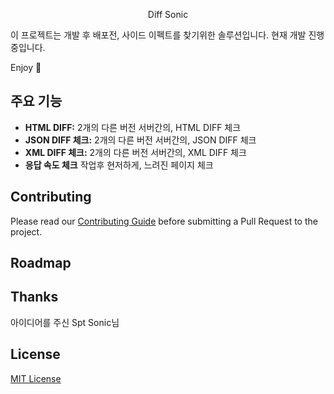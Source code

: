
<p align="center">
    Diff Sonic
</p>
이 프로젝트는 개발 후 배포전, 사이드 이펙트를 찾기위한 솔루션입니다. 현재 개발 진행중입니다.
<br>

Enjoy 🎉

## 주요 기능
- **HTML DIFF:** 2개의 다른 버전 서버간의, HTML DIFF 체크 
- **JSON DIFF 체크:** 2개의 다른 버전 서버간의, JSON DIFF 체크 
- **XML DIFF 체크:** 2개의 다른 버전 서버간의, XML DIFF 체크 
- **응답 속도 체크** 작업후 현저하게, 느려진 페이지 체크 


## Contributing

Please read our [Contributing Guide](./CONTRIBUTING.md) before submitting a Pull Request to the project.

## Roadmap

## Thanks 
아이디어를 주신 Spt Sonic님

## License

[MIT License](LICENSE.md)
